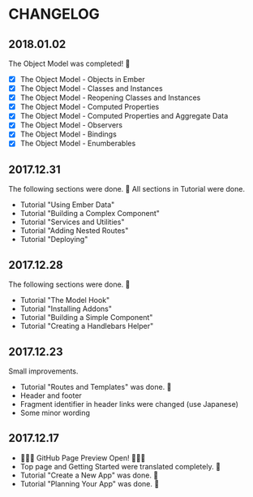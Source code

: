 # CHANGELOG


## 2018.01.02

The Object Model was completed! 🎉

- [x] The Object Model - Objects in Ember
- [x] The Object Model - Classes and Instances
- [x] The Object Model - Reopening Classes and Instances
- [x] The Object Model - Computed Properties
- [x] The Object Model - Computed Properties and Aggregate Data
- [x] The Object Model - Observers
- [x] The Object Model - Bindings
- [x] The Object Model - Enumberables

## 2017.12.31

The following sections were done. 🎉
All sections in Tutorial were done.

- Tutorial "Using Ember Data"
- Tutorial "Building a Complex Component"
- Tutorial "Services and Utilities"
- Tutorial "Adding Nested Routes"
- Tutorial "Deploying"

## 2017.12.28

The following sections were done. 🎉

- Tutorial "The Model Hook"
- Tutorial "Installing Addons"
- Tutorial "Building a Simple Component"
- Tutorial "Creating a Handlebars Helper"

## 2017.12.23

Small improvements.

- Tutorial "Routes and Templates" was done. 🎉
- Header and footer
- Fragment identifier in header links were changed (use Japanese)
- Some minor wording

## 2017.12.17

- 🎉🎉🎉 GitHub Page Preview Open! 🎉🎉🎉
- Top page and Getting Started were translated completely. 🎉
- Tutorial "Create a New App" was done. 🎉
- Tutorial "Planning Your App" was done. 🎉
